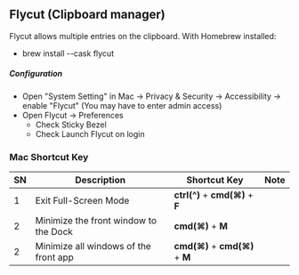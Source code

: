 
## Flycut (Clipboard manager)
Flycut allows multiple entries on the clipboard. With Homebrew installed:

- brew install --cask flycut
##### Configuration
- Open "System Setting" in Mac -> Privacy & Security -> Accessibility -> enable "Flycut" (You may have to enter admin access)
- Open Flycut -> Preferences
  - Check Sticky Bezel
  - Check Launch Flycut on login

### Mac Shortcut Key
| SN | Description | Shortcut Key | Note |
| -- | ----------- | ----------- | --------------- |
| 1 | Exit Full-Screen Mode | **ctrl(^)** + **cmd(⌘)** + **F** |  |
| 2 | Minimize the front window to the Dock | **cmd(⌘)** + **M** |  |
| 2 | Minimize all windows of the front app | **cmd(⌘)** + **cmd(⌘)** + **M** |  |
